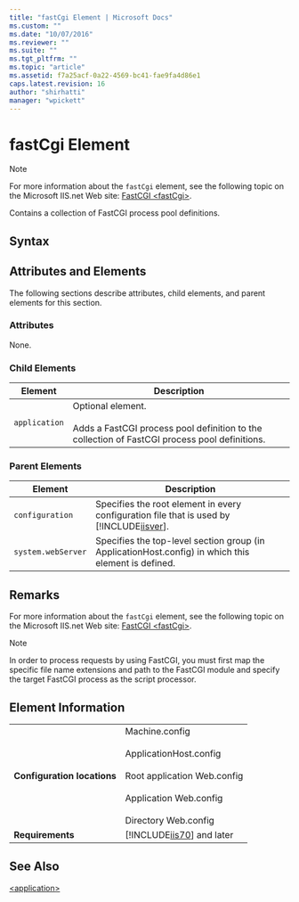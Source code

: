 ```yaml
---
title: "fastCgi Element | Microsoft Docs"
ms.custom: ""
ms.date: "10/07/2016"
ms.reviewer: ""
ms.suite: ""
ms.tgt_pltfrm: ""
ms.topic: "article"
ms.assetid: f7a25acf-0a22-4569-bc41-fae9fa4d86e1
caps.latest.revision: 16
author: "shirhatti"
manager: "wpickett"
---
```

# fastCgi Element
> [!NOTE]
>  For more information about the `fastCgi` element, see the following topic on the Microsoft IIS.net Web site: [FastCGI \<fastCgi>](http://www.iis.net/ConfigReference/system.webServer/fastCgi).  
  
 Contains a collection of FastCGI process pool definitions.  
  
## Syntax  
  
## Attributes and Elements  
 The following sections describe attributes, child elements, and parent elements for this section.  
  
### Attributes  
 None.  
  
### Child Elements  
  
|Element|Description|  
|-------------|-----------------|  
|`application`|Optional element.<br /><br /> Adds a FastCGI process pool definition to the collection of FastCGI process pool definitions.|  
  
### Parent Elements  
  
|Element|Description|  
|-------------|-----------------|  
|`configuration`|Specifies the root element in every configuration file that is used by [!INCLUDE[iisver](../../reference/admin/includes/iisver-md.md)].|  
|`system.webServer`|Specifies the top-level section group (in ApplicationHost.config) in which this element is defined.|  
  
## Remarks  
 For more information about the `fastCgi` element, see the following topic on the Microsoft IIS.net Web site: [FastCGI \<fastCgi>](http://www.iis.net/ConfigReference/system.webServer/fastCgi).  
  
> [!NOTE]
>  In order to process requests by using FastCGI, you must first map the specific file name extensions and path to the FastCGI module and specify the target FastCGI process as the script processor.  
  
## Element Information  
  
|||  
|-|-|  
|**Configuration locations**|Machine.config<br /><br /> ApplicationHost.config<br /><br /> Root application Web.config<br /><br /> Application Web.config<br /><br /> Directory Web.config|  
|**Requirements**|[!INCLUDE[iis70](../../reference/admin/includes/iis70-md.md)] and later|  
  
## See Also  
 [\<application>](../../reference/admin/application-element-for-fastcgi.md)